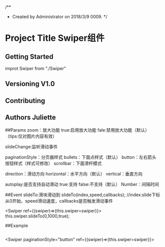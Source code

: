 /**
 * Created by Administrator on 2018/3/9 0009.
 */
 
 # Project Title    Swiper组件

## Getting Started
 improt Swiper from "./Swiper"
<Swiper></Swiper>

## Versioning    V1.0

## Contributing

## Authors   Juliette

##Params
zoom：放大功能
    true:启用放大功能
    fale:禁用放大功能（默认）
    （tips:仅对图片内容有效）
    
slideChange:监听滑动事件

paginationStyle：分页器样式
    bullets：下面点样式（默认）
    button：左右箭头按钮样式（样式可修改）
    scrollbar：下面滑杆模式
    
direction：滑动方向
    horizontal：水平方向（默认）
    vertical：垂直方向
    
autoplay:是否支持自动滑动
    true:支持
    false:不支持（默认）
    Number：间隔时间

##Event
slideTo:滑块滑动到
slideTo(index,speed,callbacks); //index:slide下标从0开始，speed滑动速度，callbacks是否触发滑动事件

<Swiper ref={(swiper)=>{this.swiper=swiper}}>
this.swiper.slideTo(0,1000,true);

##Example

 <Swiper zoom={true} slideChange={this.slideChange} autoplay={true}>
    <div>
        <img src={img} alt=""/>
    </div>
    <div>
        <img src={img} alt=""/>
    </div>               
    <div>
        <img src={img} alt=""/>
    </div>
</Swiper>

 <Swiper paginationStyle="button"  ref={(swiper)=>{this.swiper=swiper}}>
 
<Swiper paginationStyle="scrollbar">
